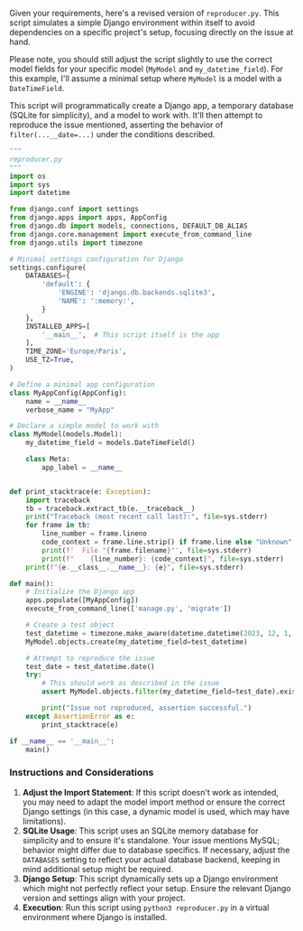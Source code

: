 Given your requirements, here's a revised version of `reproducer.py`. This script simulates a simple Django environment within itself to avoid dependencies on a specific project's setup, focusing directly on the issue at hand.

Please note, you should still adjust the script slightly to use the correct model fields for your specific model (`MyModel` and `my_datetime_field`). For this example, I'll assume a minimal setup where `MyModel` is a model with a `DateTimeField`.

This script will programmatically create a Django app, a temporary database (SQLite for simplicity), and a model to work with. It'll then attempt to reproduce the issue mentioned, asserting the behavior of `filter(...__date=...)` under the conditions described.

```python
"""
reproducer.py
"""
import os
import sys
import datetime

from django.conf import settings
from django.apps import apps, AppConfig
from django.db import models, connections, DEFAULT_DB_ALIAS
from django.core.management import execute_from_command_line
from django.utils import timezone

# Minimal settings configuration for Django
settings.configure(
    DATABASES={
        'default': {
            'ENGINE': 'django.db.backends.sqlite3',
            'NAME': ':memory:',
        }
    },
    INSTALLED_APPS=[
        '__main__',  # This script itself is the app
    ],
    TIME_ZONE='Europe/Paris',
    USE_TZ=True,
)

# Define a minimal app configuration
class MyAppConfig(AppConfig):
    name = __name__
    verbose_name = "MyApp"

# Declare a simple model to work with
class MyModel(models.Model):
    my_datetime_field = models.DateTimeField()

    class Meta:
        app_label = __name__


def print_stacktrace(e: Exception):
    import traceback
    tb = traceback.extract_tb(e.__traceback__)
    print("Traceback (most recent call last):", file=sys.stderr)
    for frame in tb:
        line_number = frame.lineno
        code_context = frame.line.strip() if frame.line else "Unknown"
        print(f'  File "{frame.filename}"', file=sys.stderr)
        print(f"    {line_number}: {code_context}", file=sys.stderr)
    print(f"{e.__class__.__name__}: {e}", file=sys.stderr)

def main():
    # Initialize the Django app
    apps.populate([MyAppConfig])
    execute_from_command_line(['manage.py', 'migrate'])

    # Create a test object
    test_datetime = timezone.make_aware(datetime.datetime(2023, 12, 1, 16, 30))
    MyModel.objects.create(my_datetime_field=test_datetime)

    # Attempt to reproduce the issue
    test_date = test_datetime.date()
    try:
        # This should work as described in the issue
        assert MyModel.objects.filter(my_datetime_field=test_date).exists(), "Datetime to date filter failed."

        print("Issue not reproduced, assertion successful.")
    except AssertionError as e:
        print_stacktrace(e)

if __name__ == '__main__':
    main()
```

### Instructions and Considerations
1. **Adjust the Import Statement**: If this script doesn't work as intended, you may need to adapt the model import method or ensure the correct Django settings (in this case, a dynamic model is used, which may have limitations).
2. **SQLite Usage**: This script uses an SQLite memory database for simplicity and to ensure it's standalone. Your issue mentions MySQL; behavior might differ due to database specifics. If necessary, adjust the `DATABASES` setting to reflect your actual database backend, keeping in mind additional setup might be required.
3. **Django Setup**: This script dynamically sets up a Django environment which might not perfectly reflect your setup. Ensure the relevant Django version and settings align with your project.
4. **Execution**: Run this script using `python3 reproducer.py` in a virtual environment where Django is installed.